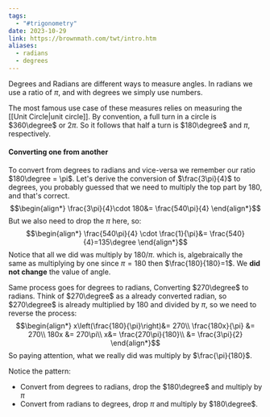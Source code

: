 ```yaml
---
tags:
  - "#trigonometry"
date: 2023-10-29
link: https://brownmath.com/twt/intro.htm
aliases:
  - radians
  - degrees
---
```

Degrees and Radians are different ways to measure angles. In radians we use a ratio of $\pi$, and with degrees we simply use numbers.

The most famous use case of these measures relies on measuring the [[Unit Circle|unit circle]]. By convention, a full turn in a circle is $360\degree$ or $2\pi$. So it follows that half a turn is $180\degree$ and $\pi$, respectively.
#### Converting one from another
To convert from degrees to radians and vice-versa we remember our ratio $180\degree = \pi$. 
Let's derive the conversion of $\frac{3\pi}{4}$ to degrees, you probably guessed that we need to multiply the top part by $180$, and that's correct.
$$\begin{align*}
\frac{3\pi}{4}\cdot 180&= \frac{540\pi}{4}
\end{align*}$$
But we also need to drop the $\pi$ here, so:
$$\begin{align*}
\frac{540\pi}{4} \cdot \frac{1}{\pi}&= \frac{540}{4}=135\degree
\end{align*}$$
Notice that all we did was multiply by $180/\pi$. which is, algebraically the same as multiplying by one since $\pi = 180$ then $\frac{180}{180}=1$. We **did not change** the value of angle.

Same process goes for degrees to radians, Converting $270\degree$ to radians. Think of $270\degree$ as a already converted radian, so $270\degree$ is already multiplied by $180$ and divided by $\pi$, so we need to reverse the process:
$$\begin{align*}
x\left(\frac{180}{\pi}\right)&= 270\\
\frac{180x}{\pi} &= 270\\
180x &= 270\pi\\
x&= \frac{270\pi}{180}\\
&= \frac{3\pi}{2}
\end{align*}$$
So paying attention, what we really did was multiply by $\frac{\pi}{180}$.

Notice the pattern:
- Convert from degrees to radians, drop the $180\degree$ and multiply by $\pi$ 
- Convert from radians to degrees, drop $\pi$ and multiply by $180\degree$.